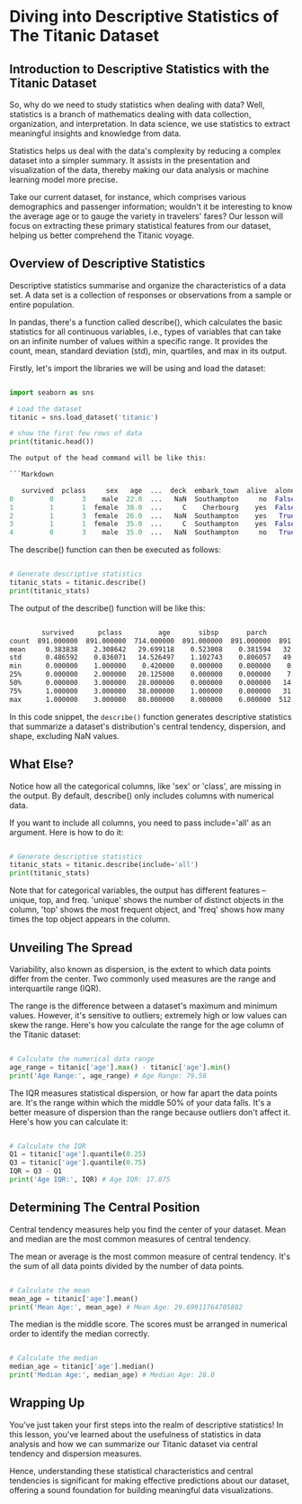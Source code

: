 # Diving into Descriptive Statistics of The Titanic Dataset

## Introduction to Descriptive Statistics with the Titanic Dataset


So, why do we need to study statistics when dealing with data? Well, statistics is a branch of mathematics dealing with data collection, organization, and interpretation. In data science, we use statistics to extract meaningful insights and knowledge from data.

Statistics helps us deal with the data's complexity by reducing a complex dataset into a simpler summary. It assists in the presentation and visualization of the data, thereby making our data analysis or machine learning model more precise.

Take our current dataset, for instance, which comprises various demographics and passenger information; wouldn't it be interesting to know the average age or to gauge the variety in travelers' fares? Our lesson will focus on extracting these primary statistical features from our dataset, helping us better comprehend the Titanic voyage.

## Overview of Descriptive Statistics

Descriptive statistics summarise and organize the characteristics of a data set. A data set is a collection of responses or observations from a sample or entire population.

In pandas, there's a function called describe(), which calculates the basic statistics for all continuous variables, i.e., types of variables that can take on an infinite number of values within a specific range. It provides the count, mean, standard deviation (std), min, quartiles, and max in its output.

Firstly, let's import the libraries we will be using and load the dataset:

```Python

import seaborn as sns

# Load the dataset
titanic = sns.load_dataset('titanic')

# show the first few rows of data
print(titanic.head())

The output of the head command will be like this:

```Markdown

   survived  pclass     sex   age  ...  deck  embark_town  alive  alone
0         0       3    male  22.0  ...   NaN  Southampton     no  False
1         1       1  female  38.0  ...     C    Cherbourg    yes  False
2         1       3  female  26.0  ...   NaN  Southampton    yes   True
3         1       1  female  35.0  ...     C  Southampton    yes  False
4         0       3    male  35.0  ...   NaN  Southampton     no   True
````
The describe() function can then be executed as follows:

```Python

# Generate descriptive statistics
titanic_stats = titanic.describe()
print(titanic_stats)
```
The output of the describe() function will be like this:

```Markdown

        survived      pclass         age       sibsp       parch        fare
count  891.000000  891.000000  714.000000  891.000000  891.000000  891.000000
mean     0.383838    2.308642   29.699118    0.523008    0.381594   32.204208
std      0.486592    0.836071   14.526497    1.102743    0.806057   49.693429
min      0.000000    1.000000    0.420000    0.000000    0.000000    0.000000
25%      0.000000    2.000000   20.125000    0.000000    0.000000    7.910400
50%      0.000000    3.000000   28.000000    0.000000    0.000000   14.454200
75%      1.000000    3.000000   38.000000    1.000000    0.000000   31.000000
max      1.000000    3.000000   80.000000    8.000000    6.000000  512.329200
```
In this code snippet, the `describe()` function generates descriptive statistics that summarize a dataset's distribution's central tendency, dispersion, and shape, excluding NaN values.

## What Else?

Notice how all the categorical columns, like 'sex' or 'class', are missing in the output. By default, describe() only includes columns with numerical data.

If you want to include all columns, you need to pass include='all' as an argument. Here is how to do it:

```Python

# Generate descriptive statistics
titanic_stats = titanic.describe(include='all')
print(titanic_stats)
```
Note that for categorical variables, the output has different features – unique, top, and freq. 'unique' shows the number of distinct objects in the column, 'top' shows the most frequent object, and 'freq' shows how many times the top object appears in the column.

## Unveiling The Spread

Variability, also known as dispersion, is the extent to which data points differ from the center. Two commonly used measures are the range and interquartile range (IQR).

The range is the difference between a dataset's maximum and minimum values. However, it's sensitive to outliers; extremely high or low values can skew the range. Here's how you calculate the range for the age column of the Titanic dataset:

```Python

# Calculate the numerical data range
age_range = titanic['age'].max() - titanic['age'].min()
print('Age Range:', age_range) # Age Range: 79.58
```
The IQR measures statistical dispersion, or how far apart the data points are. It's the range within which the middle 50% of your data falls. It's a better measure of dispersion than the range because outliers don't affect it. Here's how you can calculate it:

```Python

# Calculate the IQR
Q1 = titanic['age'].quantile(0.25)
Q3 = titanic['age'].quantile(0.75)
IQR = Q3 - Q1
print('Age IQR:', IQR) # Age IQR: 17.875
```
## Determining The Central Position

Central tendency measures help you find the center of your dataset. Mean and median are the most common measures of central tendency.

The mean or average is the most common measure of central tendency. It's the sum of all data points divided by the number of data points.

```Python

# Calculate the mean
mean_age = titanic['age'].mean()
print('Mean Age:', mean_age) # Mean Age: 29.69911764705882
```
The median is the middle score. The scores must be arranged in numerical order to identify the median correctly.

```Python

# Calculate the median
median_age = titanic['age'].median()
print('Median Age:', median_age) # Median Age: 28.0
```
## Wrapping Up

You've just taken your first steps into the realm of descriptive statistics! In this lesson, you've learned about the usefulness of statistics in data analysis and how we can summarize our Titanic dataset via central tendency and dispersion measures.

Hence, understanding these statistical characteristics and central tendencies is significant for making effective predictions about our dataset, offering a sound foundation for building meaningful data visualizations.
